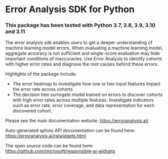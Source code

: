 # Error Analysis SDK for Python

### This package has been tested with Python 3.7, 3.8, 3.9, 3.10 and 3.11

The error analysis sdk enables users to get a deeper understanding of machine learning model errors. When evaluating a machine learning model, aggregate accuracy is not sufficient and single-score evaluation may hide important conditions of inaccuracies. Use Error Analysis to identify cohorts with higher error rates and diagnose the root causes behind these errors.

Highlights of the package include:

- The error heatmap to investigate how one or two input features impact the error rate across cohorts
- The decision tree surrogate model trained on errors to discover cohorts with high error rates across multiple features. Investigate indicators such as error rate, error coverage, and data representation for each discovered cohort.

Please see the main documentation website:
https://erroranalysis.ai/

Auto-generated sphinx API documentation can be found here:
https://erroranalysis.ai/raiwidgets.html

The open source code can be found here:
https://github.com/microsoft/responsible-ai-widgets
